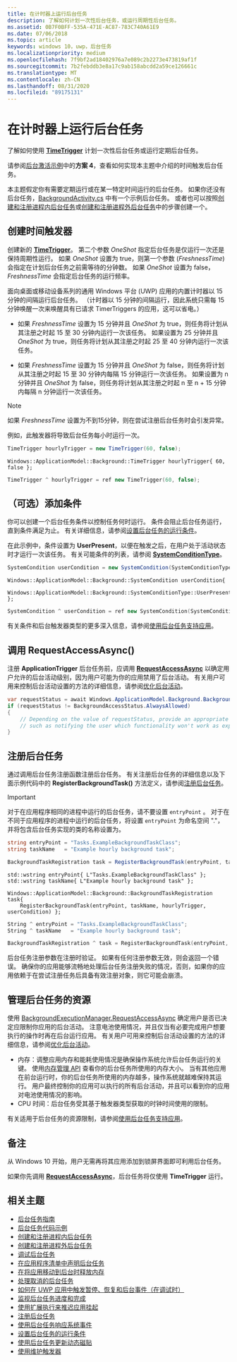 ```yaml
---
title: 在计时器上运行后台任务
description: 了解如何计划一次性后台任务，或运行周期性后台任务。
ms.assetid: 0B7F0BFF-535A-471E-AC87-783C740A61E9
ms.date: 07/06/2018
ms.topic: article
keywords: windows 10，uwp，后台任务
ms.localizationpriority: medium
ms.openlocfilehash: 7f9bf2ad18402976a7e089c2b2273e473819af1f
ms.sourcegitcommit: 7b2febddb3e8a17c9ab158abcdd2a59ce126661c
ms.translationtype: MT
ms.contentlocale: zh-CN
ms.lasthandoff: 08/31/2020
ms.locfileid: "89175131"
---
```

# <a name="run-a-background-task-on-a-timer"></a>在计时器上运行后台任务

了解如何使用 [**TimeTrigger**](/uwp/api/Windows.ApplicationModel.Background.TimeTrigger) 计划一次性后台任务或运行定期后台任务。

请参阅[后台激活示例](https://github.com/Microsoft/Windows-universal-samples/tree/master/Samples/BackgroundActivation)中的**方案 4**，查看如何实现本主题中介绍的时间触发后台任务。

本主题假定你有需要定期运行或在某一特定时间运行的后台任务。 如果你还没有后台任务，[BackgroundActivity.cs](https://github.com/Microsoft/Windows-universal-samples/blob/master/Samples/BackgroundActivation/cs/BackgroundActivity.cs) 中有一个示例后台任务。 或者也可以按照[创建和注册进程内后台任务](create-and-register-an-inproc-background-task.md)或[创建和注册进程外后台任务](create-and-register-a-background-task.md)中的步骤创建一个。

## <a name="create-a-time-trigger"></a>创建时间触发器

创建新的 [**TimeTrigger**](/uwp/api/Windows.ApplicationModel.Background.TimeTrigger)。 第二个参数 *OneShot* 指定后台任务是仅运行一次还是保持周期性运行。 如果 *OneShot* 设置为 true，则第一个参数 (*FreshnessTime*) 会指定在计划后台任务之前需等待的分钟数。 如果 *OneShot* 设置为 false，*FreshnessTime* 会指定后台任务的运行频率。

面向桌面或移动设备系列的通用 Windows 平台 (UWP) 应用的内置计时器以 15 分钟的间隔运行后台任务。 （计时器以 15 分钟的间隔运行，因此系统只需每 15 分钟唤醒一次来唤醒具有已请求 TimerTriggers 的应用，这可以省电。）

- 如果 *FreshnessTime* 设置为 15 分钟并且 *OneShot* 为 true，则任务将计划从其注册之时起 15 至 30 分钟内运行一次该任务。 如果设置为 25 分钟并且 *OneShot* 为 true，则任务将计划从其注册之时起 25 至 40 分钟内运行一次该任务。

- 如果 *FreshnessTime* 设置为 15 分钟并且 *OneShot* 为 false，则任务将计划从其注册之时起 15 至 30 分钟内每隔 15 分钟运行一次该任务。 如果设置为 n 分钟并且 *OneShot* 为 false，则任务将计划从其注册之时起 n 至 n + 15 分钟内每隔 n 分钟运行一次该任务。

> [!NOTE]
> 如果 *FreshnessTime* 设置为不到15分钟，则在尝试注册后台任务时会引发异常。

例如，此触发器将导致后台任务每小时运行一次。

```cs
TimeTrigger hourlyTrigger = new TimeTrigger(60, false);
```

```cppwinrt
Windows::ApplicationModel::Background::TimeTrigger hourlyTrigger{ 60, false };
```

```cpp
TimeTrigger ^ hourlyTrigger = ref new TimeTrigger(60, false);
```

## <a name="optional-add-a-condition"></a>（可选）添加条件

你可以创建一个后台任务条件以控制任务何时运行。 条件会阻止后台任务运行，直到条件满足为止。 有关详细信息，请参阅[设置后台任务的运行条件](set-conditions-for-running-a-background-task.md)。

在此示例中，条件设置为 **UserPresent**，以便在触发之后，在用户处于活动状态时才运行一次该任务。 有关可能条件的列表，请参阅 [**SystemConditionType**](/uwp/api/Windows.ApplicationModel.Background.SystemConditionType)。

```cs
SystemCondition userCondition = new SystemCondition(SystemConditionType.UserPresent);
```

```cppwinrt
Windows::ApplicationModel::Background::SystemCondition userCondition{
    Windows::ApplicationModel::Background::SystemConditionType::UserPresent };
```

```cpp
SystemCondition ^ userCondition = ref new SystemCondition(SystemConditionType::UserPresent);
```

有关条件和后台触发器类型的更多深入信息，请参阅[使用后台任务支持应用](support-your-app-with-background-tasks.md)。

##  <a name="call-requestaccessasync"></a>调用 RequestAccessAsync()

注册 **ApplicationTrigger** 后台任务前，应调用 [**RequestAccessAsync**](/uwp/api/windows.applicationmodel.background.backgroundexecutionmanager.requestaccessasync) 以确定用户允许的后台活动级别，因为用户可能为你的应用禁用了后台活动。 有关用户可用来控制后台活动设置的方法的详细信息，请参阅[优化后台活动](../debug-test-perf/optimize-background-activity.md)。

```cs
var requestStatus = await Windows.ApplicationModel.Background.BackgroundExecutionManager.RequestAccessAsync();
if (requestStatus != BackgroundAccessStatus.AlwaysAllowed)
{
    // Depending on the value of requestStatus, provide an appropriate response
    // such as notifying the user which functionality won't work as expected
}
```

## <a name="register-the-background-task"></a>注册后台任务

通过调用后台任务注册函数注册后台任务。 有关注册后台任务的详细信息以及下面示例代码中的 **RegisterBackgroundTask()** 方法定义，请参阅[注册后台任务](register-a-background-task.md)。

> [!IMPORTANT]
> 对于在应用程序相同的进程中运行的后台任务，请不要设置 `entryPoint` 。 对于在不同于应用程序的进程中运行的后台任务，将设置 `entryPoint` 为命名空间 "."，并将包含后台任务实现的类的名称设置为。

```cs
string entryPoint = "Tasks.ExampleBackgroundTaskClass";
string taskName   = "Example hourly background task";

BackgroundTaskRegistration task = RegisterBackgroundTask(entryPoint, taskName, hourlyTrigger, userCondition);
```

```cppwinrt
std::wstring entryPoint{ L"Tasks.ExampleBackgroundTaskClass" };
std::wstring taskName{ L"Example hourly background task" };

Windows::ApplicationModel::Background::BackgroundTaskRegistration task{
    RegisterBackgroundTask(entryPoint, taskName, hourlyTrigger, userCondition) };
```

```cpp
String ^ entryPoint = "Tasks.ExampleBackgroundTaskClass";
String ^ taskName   = "Example hourly background task";

BackgroundTaskRegistration ^ task = RegisterBackgroundTask(entryPoint, taskName, hourlyTrigger, userCondition);
```

后台任务注册参数在注册时验证。 如果有任何注册参数无效，则会返回一个错误。 确保你的应用能够流畅地处理后台任务注册失败的情况，否则，如果你的应用依赖于在尝试注册任务后具备有效注册对象，则它可能会崩溃。

## <a name="manage-resources-for-your-background-task"></a>管理后台任务的资源

使用 [BackgroundExecutionManager.RequestAccessAsync](/uwp/api/windows.applicationmodel.background.backgroundexecutionmanager) 确定用户是否已决定应限制你应用的后台活动。 注意电池使用情况，并且仅当有必要完成用户想要执行的操作时再在后台运行应用。 有关用户可用来控制后台活动设置的方法的详细信息，请参阅[优化后台活动](../debug-test-perf/optimize-background-activity.md)。

- 内存：调整应用内存和能耗使用情况是确保操作系统允许后台任务运行的关键。 使用[内存管理 API](/uwp/api/windows.system.memorymanager) 查看你的后台任务所使用的内存大小。 当有其他应用在前台运行时，你的后台任务所使用的内存越多，操作系统就越难保持其运行。 用户最终控制你的应用可以执行的所有后台活动，并且可以看到你的应用对电池使用情况的影响。  
- CPU 时间：后台任务受其基于触发器类型获取的时钟时间使用的限制。

有关适用于后台任务的资源限制，请参阅[使用后台任务支持应用](support-your-app-with-background-tasks.md)。

## <a name="remarks"></a>备注

从 Windows 10 开始，用户无需再将其应用添加到锁屏界面即可利用后台任务。

如果你先调用 [**RequestAccessAsync**](/uwp/api/windows.applicationmodel.background.backgroundexecutionmanager.requestaccessasync)，后台任务将仅使用 **TimeTrigger** 运行。

## <a name="related-topics"></a>相关主题

* [后台任务指南](guidelines-for-background-tasks.md)
* [后台任务代码示例](https://github.com/Microsoft/Windows-universal-samples/tree/master/Samples/BackgroundTask)
* [创建和注册进程内后台任务](create-and-register-an-inproc-background-task.md)
* [创建和注册进程外后台任务](create-and-register-a-background-task.md)
* [调试后台任务](debug-a-background-task.md)
* [在应用程序清单中声明后台任务](declare-background-tasks-in-the-application-manifest.md)
* [在将应用移动到后台时释放内存](reduce-memory-usage.md)
* [处理取消的后台任务](handle-a-cancelled-background-task.md)
* [如何在 UWP 应用中触发暂停、恢复和后台事件（在调试时）](/previous-versions/hh974425(v=vs.110))
* [监视后台任务进度和完成](monitor-background-task-progress-and-completion.md)
* [使用扩展执行来推迟应用挂起](run-minimized-with-extended-execution.md)
* [注册后台任务](register-a-background-task.md)
* [使用后台任务响应系统事件](respond-to-system-events-with-background-tasks.md)
* [设置后台任务的运行条件](set-conditions-for-running-a-background-task.md)
* [使用后台任务更新动态磁贴](update-a-live-tile-from-a-background-task.md)
* [使用维护触发器](use-a-maintenance-trigger.md)